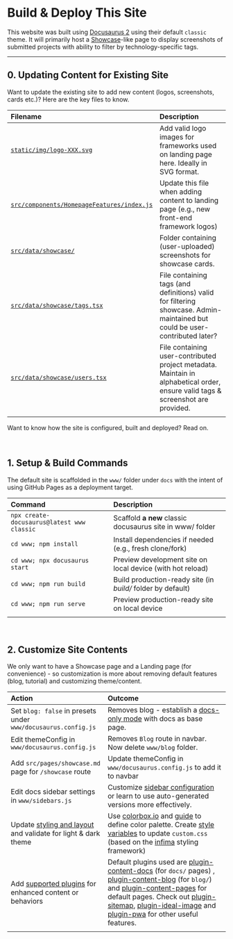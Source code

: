 # Build & Deploy This Site

This website was built using [Docusaurus 2](https://docusaurus.io/) using their default `classic` theme. It will primarily host a [Showcase](https://docusaurus.io/showcase)-like page to display screenshots of submitted projects with ability to filter by technology-specific tags.

---

##  0. Updating Content for Existing Site

Want to update the existing site to add new content (logos, screenshots, cards etc.)? Here are the key files to know.

| Filename | Description |
|:--- |:--- |
| [`static/img/logo-XXX.svg`](./static/img/) | Add valid logo images for frameworks used on landing page here. Ideally in SVG format. |
| [`src/components/HomepageFeatures/index.js`](./src/components/HomepageFeatures/index.js)  | Update this file when adding content to landing page (e.g., new front-end framework logos)|
| [`src/data/showcase/`](./src/data/showcase/) | Folder containing (user-uploaded) screenshots for showcase cards. |
| [`src/data/showcase/tags.tsx`](./src/data/showcase/tags.tsx) | File containing tags (and definitions) valid for filtering showcase. Admin-maintained but could be user-contributed later? |
| [`src/data/showcase/users.tsx`](./src/data/showcase/users.tsx) | File containing user-contributed project metadata. Maintain in alphabetical order, ensure valid tags & screenshot are provided. |
| | | 

Want to know how the site is configured, built and deployed? Read on.

<br/>

## 1. Setup & Build Commands

The default site is scaffolded in the `www/` folder under `docs` with the intent of using GitHub Pages as a deployment target.

| Command | Description |
|:--- |:--- |
| `npx create-docusaurus@latest www classic` | Scaffold **a new** classic docusaurus site in www/ folder |
| `cd www; npm install` | Install dependencies if needed (e.g., fresh clone/fork) |
| `cd www; npx docusaurus start` | Preview development site on local device (with hot reload)  |
| `cd www; npm run build` | Build production-ready site (in _build/_ folder by default) |
| `cd www; npm run serve` | Preview production-ready site on local device |
| | |


<br/>

## 2. Customize Site Contents

We only want to have a Showcase page and a Landing page (for convenience) - so customization is more about removing default features (blog, tutorial) and customizing theme/content.

| Action | Outcome |
|:--- |:--- |
| Set `blog: false` in presets under `www/docusaurus.config.js` | Removes blog - establish a [docs-only mode](https://docusaurus.io/docs/docs-introduction#docs-only-mode) with docs as base page. |
| Edit themeConfig in `www/docusaurus.config.js` | Removes `Blog` route in navbar. Now delete `www/blog` folder. |
| Add `src/pages/showcase.md` page for `/showcase` route | Update themeConfig in `www/docusaurus.config.js` to add it to navbar |
| Edit docs sidebar settings in `www/sidebars.js` | Customize [sidebar configuration](https://docusaurus.io/docs/sidebar/items) or learn to use auto-generated versions more effectively. |
| Update [styling and layout](https://docusaurus.io/docs/next/styling-layout) and validate for light & dark theme | Use [colorbox.io](https://colorbox.io/) and [guide](https://justtheskills.com/colorbox/) to define color palette. Create [style variables](https://docusaurus.io/docs/next/styling-layout#styling-your-site-with-infima) to update `custom.css` (based on  the [infima](https://infima.dev/) styling framework) |
| Add [supported plugins](https://docusaurus.io/docs/api/plugins) for enhanced content or behaviors | Default plugins used are [plugin-content-docs](https://docusaurus.io/docs/api/plugins/@docusaurus/plugin-content-docs) (for `docs/` pages) , [plugin-content-blog](https://docusaurus.io/docs/api/plugins/@docusaurus/plugin-content-blog) (for `blog/`) and [plugin-content-pages](https://docusaurus.io/docs/api/plugins/@docusaurus/plugin-content-pages) for default pages. Check out [plugin-sitemap](https://docusaurus.io/docs/api/plugins/@docusaurus/plugin-sitemap), [plugin-ideal-image](https://docusaurus.io/docs/api/plugins/@docusaurus/plugin-ideal-image) and [plugin-pwa](https://docusaurus.io/docs/api/plugins/@docusaurus/plugin-pwa) for other useful features. |
| | |

<br/>